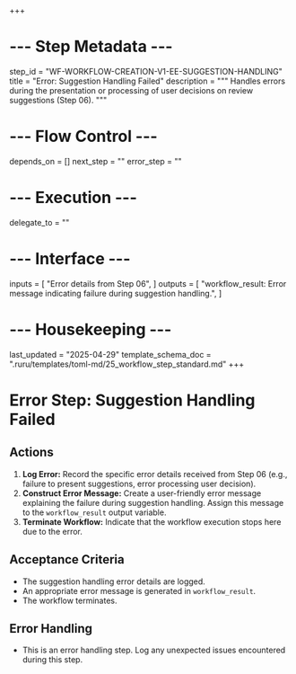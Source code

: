 +++
# --- Step Metadata ---
step_id = "WF-WORKFLOW-CREATION-V1-EE-SUGGESTION-HANDLING"
title = "Error: Suggestion Handling Failed"
description = """
Handles errors during the presentation or processing of user decisions on review suggestions (Step 06).
"""

# --- Flow Control ---
depends_on = []
next_step = ""
error_step = ""

# --- Execution ---
delegate_to = ""

# --- Interface ---
inputs = [
    "Error details from Step 06",
]
outputs = [
    "workflow_result: Error message indicating failure during suggestion handling.",
]

# --- Housekeeping ---
last_updated = "2025-04-29"
template_schema_doc = ".ruru/templates/toml-md/25_workflow_step_standard.md"
+++

# Error Step: Suggestion Handling Failed

## Actions

1.  **Log Error:** Record the specific error details received from Step 06 (e.g., failure to present suggestions, error processing user decision).
2.  **Construct Error Message:** Create a user-friendly error message explaining the failure during suggestion handling. Assign this message to the `workflow_result` output variable.
3.  **Terminate Workflow:** Indicate that the workflow execution stops here due to the error.

## Acceptance Criteria

*   The suggestion handling error details are logged.
*   An appropriate error message is generated in `workflow_result`.
*   The workflow terminates.

## Error Handling

*   This is an error handling step. Log any unexpected issues encountered during this step.